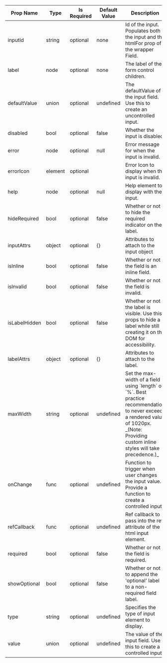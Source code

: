 <table><thead><tr><th>Prop Name</th><th>Type</th><th>Is Required</th><th>Default Value</th><th>Description</th></tr></thead><tbody><tr><td>inputId</td><td>string</td><td>optional</td><td>none</td><td>Id of the input. Populates both the input and the htmlFor prop of the wrapper Field.</td></tr><tr><td>label</td><td>node</td><td>optional</td><td>none</td><td>The label of the form control children.</td></tr><tr><td>defaultValue</td><td>union</td><td>optional</td><td>undefined</td><td>The defaultValue of the input field. Use this to create an uncontrolled input.</td></tr><tr><td>disabled</td><td>bool</td><td>optional</td><td>false</td><td>Whether the input is disabled.</td></tr><tr><td>error</td><td>node</td><td>optional</td><td>null</td><td>Error message for when the input is invalid.</td></tr><tr><td>errorIcon</td><td>element</td><td>optional</td><td><IconError /></td><td>Error Icon to display when the input is invalid.</td></tr><tr><td>help</td><td>node</td><td>optional</td><td>null</td><td>Help element to display with the input.</td></tr><tr><td>hideRequired</td><td>bool</td><td>optional</td><td>false</td><td>Whether or not to hide the required indicator on the label.</td></tr><tr><td>inputAttrs</td><td>object</td><td>optional</td><td>{}</td><td>Attributes to attach to the input object</td></tr><tr><td>isInline</td><td>bool</td><td>optional</td><td>false</td><td>Whether or not the field is an inline field.</td></tr><tr><td>isInvalid</td><td>bool</td><td>optional</td><td>false</td><td>Whether or not the field is invalid.</td></tr><tr><td>isLabelHidden</td><td>bool</td><td>optional</td><td>false</td><td>Whether or not the label is visible. Use this props to hide a label while still creating it on the DOM for accessibility.</td></tr><tr><td>labelAttrs</td><td>object</td><td>optional</td><td>{}</td><td>Attributes to attach to the label.</td></tr><tr><td>maxWidth</td><td>string</td><td>optional</td><td>undefined</td><td>Set the max-width of a field using `length` or `%`.  Best practice recommendation to never exceed a rendered value of 1020px. _(Note: Providing custom inline styles will take precedence.)_</td></tr><tr><td>onChange</td><td>func</td><td>optional</td><td>undefined</td><td>Function to trigger when user changes the input value. Provide a function to create a controlled input.</td></tr><tr><td>refCallback</td><td>func</td><td>optional</td><td>undefined</td><td>Ref callback to pass into the ref attribute of the html input element.</td></tr><tr><td>required</td><td>bool</td><td>optional</td><td>false</td><td>Whether or not the field is required.</td></tr><tr><td>showOptional</td><td>bool</td><td>optional</td><td>false</td><td>Whether or not to append the 'optional' label to a non-required field label.</td></tr><tr><td>type</td><td>string</td><td>optional</td><td>undefined</td><td>Specifies the type of input element to display.</td></tr><tr><td>value</td><td>union</td><td>optional</td><td>undefined</td><td>The value of the input field. Use this to create a controlled input.</td></tr></tbody><table>